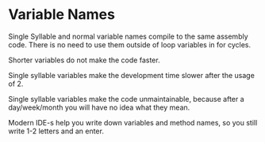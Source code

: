 # Variable Names

Single Syllable and normal variable names compile to the same assembly code.
There is no need to use them outside of loop variables in for cycles.

Shorter variables do not make the code faster.

Single syllable variables make the development time slower after the usage of 2. 

Single syllable variables make the code unmaintainable, because after a day/week/month you will have no idea what they mean.

Modern IDE-s help you write down variables and method names, so you still write 1-2 letters and an enter.
